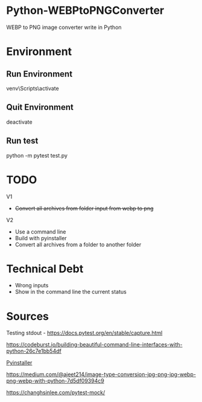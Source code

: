 # Python-WEBPtoPNGConverter
WEBP to PNG image converter write in Python

# Environment 

## Run Environment 
venv\Scripts\activate

## Quit Environment 
deactivate

## Run test 
python -m pytest test.py


# TODO 
V1 

- ~~Convert all archives from folder input from webp to png~~ 

V2

- Use a command line 
- Build with pyinstaller 
- Convert all archives from a folder to another folder

# Technical Debt 
- Wrong inputs
- Show in the command line the current status

# Sources

Testing stdout - https://docs.pytest.org/en/stable/capture.html

https://codeburst.io/building-beautiful-command-line-interfaces-with-python-26c7e1bb54df

[Pyinstaller](http://www.pyinstaller.org/)

https://medium.com/@ajeet214/image-type-conversion-jpg-png-jpg-webp-png-webp-with-python-7d5df09394c9

https://changhsinlee.com/pytest-mock/